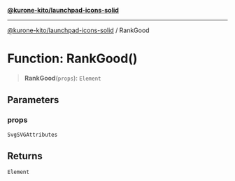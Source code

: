 [**@kurone-kito/launchpad-icons-solid**](../README.md)

***

[@kurone-kito/launchpad-icons-solid](../globals.md) / RankGood

# Function: RankGood()

> **RankGood**(`props`): `Element`

## Parameters

### props

`SvgSVGAttributes`

## Returns

`Element`
